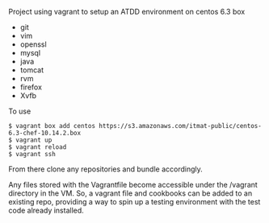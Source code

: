 Project using vagrant to setup an ATDD environment on centos 6.3 box
* git
* vim
* openssl
* mysql
* java
* tomcat
* rvm
* firefox
* Xvfb

To use 

```
$ vagrant box add centos https://s3.amazonaws.com/itmat-public/centos-6.3-chef-10.14.2.box
$ vagrant up 
$ vagrant reload
$ vagrant ssh
```

From there clone any repositories and bundle accordingly.

Any files stored with the Vagrantfile become accessible under the /vagrant directory in the VM.  So, a vagrant file and cookbooks can be added to an existing repo, providing a way to spin up a testing environment with the test code already installed.

